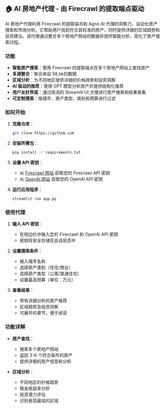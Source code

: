 

## 🏠 AI 房地产代理 - 由 Firecrawl 的提取端点驱动

AI 房地产代理利用 Firecrawl 的提取端点和 Agno AI 代理的洞察力，自动化房产搜索和市场分析。它帮助用户找到符合其标准的房产，同时提供详细的区域趋势和投资建议。该代理通过整合多个房地产网站的数据并提供智能分析，简化了房产搜索过程。

### 功能
- **智能房产搜索**：使用 Firecrawl 的提取端点在多个房地产网站上查找房产
- **多源整合**：聚合来自 58,bk的数据
- **区域分析**：为不同地区提供详细的价格趋势和投资洞察
- **AI 驱动的推荐**：使用 GPT 模型分析房产并提供结构化推荐
- **用户友好界面**：通过简洁的 Streamlit UI 方便进行房产搜索和结果查看
- **可定制搜索**：按城市、房产类型、类别和预算进行过滤

### 如何开始
1. **克隆仓库**：
   ```bash
   git clone https://github.com
   ```

2. **安装所需包**：
   ```bash
   pip install -r requirements.txt
   ```

3. **设置 API 密钥**：
   - 从 [Firecrawl 网站](https://www.firecrawl.dev/app/api-keys) 获取您的 Firecrawl API 密钥
   - 从 [OpenAI 网站](https://platform.openai.com/api-keys) 获取您的 OpenAI API 密钥

4. **运行应用程序**：
   ```bash
   streamlit run app.py
   ```

### 使用代理
1. **输入 API 密钥**：
   - 在侧边栏中输入您的 Firecrawl 和 OpenAI API 密钥
   - 密钥将安全存储在会话状态中

2. **设置搜索条件**：
   - 输入城市名称
   - 选择房产类别（住宅/商业）
   - 选择房产类型（公寓/普通住宅）
   - 设置最高预算（单位：万元）

3. **查看结果**：
   - 带有详细分析的房产推荐
   - 区域趋势及投资洞察
   - 可展开的章节，便于阅读

### 功能详解
- **房产查找**：
  - 搜索多个房地产网站
  - 返回 3-6 个符合条件的房产
  - 提供详细的房产信息和分析

- **区域分析**：
  - 不同地区的价格趋势
  - 租金收益率分析
  - 投资潜力评估
  - 识别表现最佳的区域